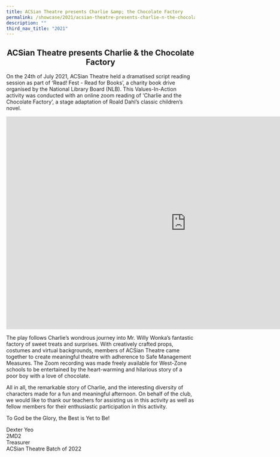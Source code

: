 ```yaml
---
title: ACSian Theatre presents Charlie &amp; the Chocolate Factory
permalink: /showcase/2021/acsian-theatre-presents-charlie-n-the-chocolate-factory/
description: ""
third_nav_title: "2021"
---
```

## <center> ACSian Theatre presents Charlie &amp; the Chocolate Factory </center>

On the 24th of July 2021, ACSian Theatre held a dramatised script reading session as part of ‘Read! Fest - Read for Books’, a charity book drive organised by the National Library Board (NLB). This Values-In-Action activity was conducted with an online zoom reading of ‘Charlie and the Chocolate Factory’, a stage adaptation of Roald Dahl’s classic children’s novel.

<iframe allowfullscreen="true" height="569" width="960" frameborder="0" src="https://docs.google.com/presentation/d/e/2PACX-1vQWU4jMn0XgLcZVtzBEMR9MQMlmEHCWTa7nBgDu38yU4cNQGDoj45faTOfInko5VcBP_C8pSo8cdtPa/embed?start=false&amp;loop=false&amp;delayms=3000"></iframe>

The play follows Charlie’s wondrous journey into Mr. Willy Wonka’s fantastic factory of sweet treats and surprises. With creatively crafted props, costumes and virtual backgrounds, members of ACSian Theatre came together to create meaningful theatre with adherence to Safe Management Measures. The Zoom recording was made freely available for West-Zone schools to be entertained by the heart-warming and hilarious story of a poor boy with a love of chocolate.&nbsp;

  

All in all, the remarkable story of Charlie, and the interesting diversity of characters made for a fun and meaningful afternoon. On behalf of the club, we would like to thank our teachers for assisting us in this activity as well as fellow members for their enthusiastic participation in this activity.

  

To God be the Glory, the Best is Yet to Be!

Dexter Yeo<br>
2MD2<br>
Treasurer<br>
ACSian Theatre Batch of 2022